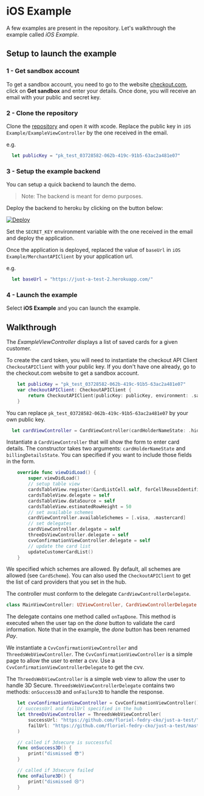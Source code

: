# iOS Example

A few examples are present in the repository. Let's walkthrough the example called _iOS Example_.

## Setup to launch the example

### 1 - Get sandbox account

To get a sandbox account, you need to go to the website [checkout.com](checkout.com), click on **Get sandbox** and enter your details.
Once done, you will receive an email with your public and secret key.

### 2 - Clone the repository

Clone the [repository](https://github.com/floriel-fedry-cko/frames-ios) and open it with xcode. Replace the public key in `iOS Example/ExampleViewController` by the one received in the email.

e.g.

```swift
  let publicKey = "pk_test_03728582-062b-419c-91b5-63ac2a481e07"
```

### 3 - Setup the example backend

You can setup a quick backend to launch the demo.

> Note: The backend is meant for demo purposes.

Deploy the backend to heroku by clicking on the button below:

[![Deploy](https://www.herokucdn.com/deploy/button.svg)](https://heroku.com/deploy?template=https://github.com/floriel-fedry-cko/mobile-sdk-backend)

Set the `SECRET_KEY` environment variable with the one received in the email and deploy the application.

Once the application is deployed, replaced the value of `baseUrl` in `iOS Example/MerchantAPIClient` by your application url.

e.g.

```swift
  let baseUrl = "https://just-a-test-2.herokuapp.com/"
```

### 4 - Launch the example

Select **iOS Example** and you can launch the example.

## Walkthrough

The _ExampleViewController_ displays a list of saved cards for a given customer.

To create the card token, you will need to instantiate the checkout API Client `CheckoutAPIClient` with
your public key. If you don't have one already, go to the checkout.com website to get a sandbox account.

```swift
    let publicKey = "pk_test_03728582-062b-419c-91b5-63ac2a481e07"
    var checkoutAPIClient: CheckoutAPIClient {
        return CheckoutAPIClient(publicKey: publicKey, environment: .sandbox)
    }
```

You can replace `pk_test_03728582-062b-419c-91b5-63ac2a481e07` by your own public key.

```swift
  let cardViewController = CardViewController(cardHolderNameState: .hidden, billingDetailsState: .normal)
```

Instantiate a `CardViewController` that will show the form to enter card details. The constructor takes two
arguments: `cardHolderNameState` and `billingDetailsState`. You can specified if you want to include those fields
in the form.

```swift
    override func viewDidLoad() {
        super.viewDidLoad()
        // setup table view
        cardsTableView.register(CardListCell.self, forCellReuseIdentifier: "cardCell")
        cardsTableView.delegate = self
        cardsTableView.dataSource = self
        cardsTableView.estimatedRowHeight = 50
        // set available schemes
        cardViewController.availableSchemes = [.visa, .mastercard]
        // set delegates
        cardViewController.delegate = self
        threeDsViewController.delegate = self
        cvvConfirmationViewController.delegate = self
        // update the card list
        updateCustomerCardList()
    }
```

We specified which schemes are allowed.
By default, all schemes are allowed (see `CardScheme`). You can also used the `CheckoutAPIClient` to
get the list of card providers that you set in the hub.

The controller must conform to the delegate `CardViewControllerDelegate`.

```swift
class MainViewController: UIViewController, CardViewControllerDelegate {
```

The delegate contains one method called `onTapDone`. This method is executed when the user tap
on the _done_ button to validate the card information. Note that in the example, the _done_ button has
been renamed _Pay_.

We instantiate a `CvvConfirmationViewController` and `ThreedsWebViewController`.
The `CvvConfirmationViewController` is a simple page to allow the user to enter
a cvv. Use a `CvvConfirmationViewControllerDelegate` to get the cvv.

The `ThreedsWebViewController` is a simple web view to allow the user to handle
3D Secure. `ThreedsWebViewControllerDelegate` contains two methods: `onSuccess3D`
and `onFailure3D` to handle the response.

```swift
    let cvvConfirmationViewController = CvvConfirmationViewController()
    // successUrl and failUrl specified in the hub
    let threeDsViewController = ThreedsWebViewController(
        successUrl: "https://github.com/floriel-fedry-cko/just-a-test/",
        failUrl: "https://github.com/floriel-fedry-cko/just-a-test/master/"
    )

    // called if 3dsecure is successful
    func onSuccess3D() {
        print("dismissed 😎")
    }

    // called if 3dsecure failed
    func onFailure3D() {
        print("dismissed 😢")
    }
```
